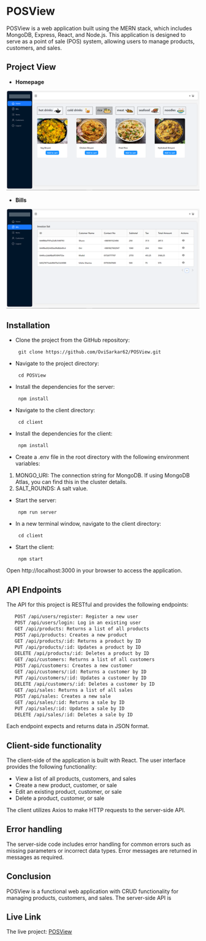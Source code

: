 # POSView

POSView is a web application built using the MERN stack, which includes MongoDB, Express, React, and Node.js. This application is designed to serve as a point of sale (POS) system, allowing users to manage products, customers, and sales.

## Project View

- **Homepage**
<p align="center">
  <img alt="img-name" src="Images of POSView/Homepage.png" width="700">
</p>

- **Bills**
<p align="center">
  <img alt="img-name" src="Images of POSView/Bills.png" width="700">
</p>



## Installation

- Clone the project from the GitHub repository: 

       git clone https://github.com/OviSarkar62/POSView.git
    
- Navigate to the project directory: 

       cd POSView
    
- Install the dependencies for the server: 

       npm install
    
- Navigate to the client directory: 

       cd client
    
- Install the dependencies for the client: 

       npm install
    
- Create a .env file in the root directory with the following environment variables:

1. MONGO_URI: The connection string for MongoDB. If using MongoDB Atlas, you can find this in the cluster details.
2. SALT_ROUNDS: A salt value.

- Start the server: 

       npm run server
    
- In a new terminal window, navigate to the client directory:

       cd client
    
- Start the client: 

       npm start
    
Open http://localhost:3000 in your browser to access the application.

## API Endpoints

The API for this project is RESTful and provides the following endpoints:

       POST /api/users/register: Register a new user
       POST /api/users/login: Log in an existing user
       GET /api/products: Returns a list of all products
       POST /api/products: Creates a new product
       GET /api/products/:id: Returns a product by ID
       PUT /api/products/:id: Updates a product by ID
       DELETE /api/products/:id: Deletes a product by ID
       GET /api/customers: Returns a list of all customers
       POST /api/customers: Creates a new customer
       GET /api/customers/:id: Returns a customer by ID
       PUT /api/customers/:id: Updates a customer by ID
       DELETE /api/customers/:id: Deletes a customer by ID
       GET /api/sales: Returns a list of all sales
       POST /api/sales: Creates a new sale
       GET /api/sales/:id: Returns a sale by ID
       PUT /api/sales/:id: Updates a sale by ID
       DELETE /api/sales/:id: Deletes a sale by ID
       
Each endpoint expects and returns data in JSON format.

## Client-side functionality

The client-side of the application is built with React. The user interface provides the following functionality:

- View a list of all products, customers, and sales
- Create a new product, customer, or sale
- Edit an existing product, customer, or sale
- Delete a product, customer, or sale

The client utilizes Axios to make HTTP requests to the server-side API.

## Error handling

The server-side code includes error handling for common errors such as missing parameters or incorrect data types. Error messages are returned in messages as required.

## Conclusion

POSView is a functional web application with CRUD functionality for managing products, customers, and sales. The server-side API is

## Live Link
The live project: [POSView](https://pos-view.vercel.app/login)


